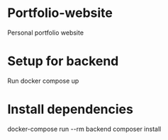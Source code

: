 # Portfolio-website
Personal portfolio website


# Setup for backend
Run docker compose up

# Install dependencies
docker-compose run --rm backend composer install
